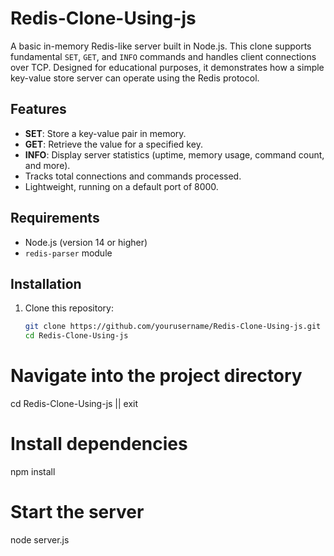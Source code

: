# Redis-Clone-Using-js

A basic in-memory Redis-like server built in Node.js. This clone supports fundamental `SET`, `GET`, and `INFO` commands and handles client connections over TCP. Designed for educational purposes, it demonstrates how a simple key-value store server can operate using the Redis protocol.

## Features

- **SET**: Store a key-value pair in memory.
- **GET**: Retrieve the value for a specified key.
- **INFO**: Display server statistics (uptime, memory usage, command count, and more).
- Tracks total connections and commands processed.
- Lightweight, running on a default port of 8000.

## Requirements

- Node.js (version 14 or higher)
- `redis-parser` module

## Installation

1. Clone this repository:
   ```bash
   git clone https://github.com/yourusername/Redis-Clone-Using-js.git
   cd Redis-Clone-Using-js

# Navigate into the project directory
cd Redis-Clone-Using-js || exit

# Install dependencies
npm install

# Start the server
node server.js